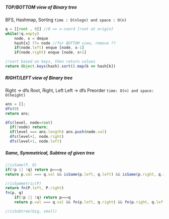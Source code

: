 ##### TOP/BOTTOM view of Binary tree
BFS, Hashmap, Sorting
`time : O(nlogn) and space : O(n)`
```js
q = [[root , 0]] //0 => x-coord [root at origin] 
while(!q.empty)
	node, x = deque
	hash[x] ??= node //for BOTTOM view, remove ??
	if(node.left) enque [node, x-1]
	if(node.right) enque [node, x+1]

//sort based on keys, then return values
return Object.keys(hash).sort().map(k => hash[k])
```

##### RIGHT/LEFT view of Binary tree
Right -> dfs Root, Right, Left
Left -> dfs Preorder
`time: O(n) and space: O(height)`
```js
ans = [];
dfs(0)
return ans;

dfs(level, node=root)
  if(!node) return;
  if(level === ans.length) ans.push(node.val)
  dfs(level+1, node.right)
  dfs(level+1, node.left)
```

##### Same, Symmetrical, Subtree of given tree

```js
//isSame(P, Q)
if(!p || !q) return p===q
return p.val === q.val && isSame(p.left, q.left) && isSame(p.right, q.right)

//isSymmetric(P)
return fn(P.left, P.right)
fn(p, q)
    if(!p || !q) return p===q
    return p.val === q.val && fn(p.left, q.right) && fn(p.right, q.left)

//isSubtree(big, small)

```
